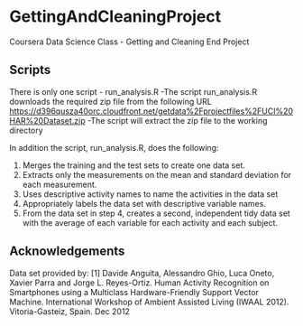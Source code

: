 # GettingAndCleaningProject
Coursera Data Science Class - Getting and Cleaning End Project

## Scripts
There is only one script - run_analysis.R
-The script run_analysis.R downloads the required zip file from the following URL
https://d396qusza40orc.cloudfront.net/getdata%2Fprojectfiles%2FUCI%20HAR%20Dataset.zip
-The script will extract the zip file to the working directory

In addition the script, run_analysis.R, does the following:
1. Merges the training and the test sets to create one data set.
2. Extracts only the measurements on the mean and standard deviation for each measurement.
3. Uses descriptive activity names to name the activities in the data set
4. Appropriately labels the data set with descriptive variable names.
5. From the data set in step 4, creates a second, independent tidy data set with the average of each variable for each activity and each subject.

## Acknowledgements
Data set provided by:
[1] Davide Anguita, Alessandro Ghio, Luca Oneto, Xavier Parra and Jorge L. Reyes-Ortiz. Human Activity Recognition on Smartphones using a Multiclass Hardware-Friendly Support Vector Machine. International Workshop of Ambient Assisted Living (IWAAL 2012). Vitoria-Gasteiz, Spain. Dec 2012